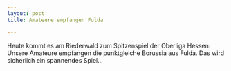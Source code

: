 ```yaml
---
layout: post
title: Amateure empfangen Fulda

---
```


Heute kommt es am Riederwald zum Spitzenspiel der Oberliga Hessen: Unsere Amateure empfangen die punktgleiche Borussia aus Fulda. Das wird sicherlich ein spannendes Spiel...


